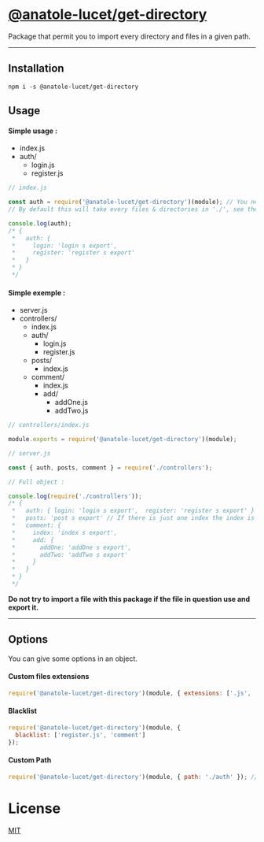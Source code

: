 # [@anatole-lucet/get-directory](https://www.npmjs.com/package/@anatole-lucet/get-directory)

Package that permit you to import every directory and files in a given path.

---

## Installation

```
npm i -s @anatole-lucet/get-directory
```

## Usage

#### Simple usage :

- index.js
- auth/
  - login.js
  - register.js

```js
// index.js

const auth = require('@anatole-lucet/get-directory')(module); // You need to pass the 'module' global variable.
// By default this will take every files & directories in './', see the options below for more informations.

console.log(auth);
/* {
 *   auth: {
 *     login: 'login s export',
 *     register: 'register s export'
 *   }
 * }
 */
```

#### Simple exemple :

- server.js
- controllers/
  - index.js
  - auth/
    - login.js
    - register.js
  - posts/
    - index.js
  - comment/
    - index.js
    - add/
      - addOne.js
      - addTwo.js

```js
// controllers/index.js

module.exports = require('@anatole-lucet/get-directory')(module);
```

```js
// server.js

const { auth, posts, comment } = require('./controllers');

// Full object :

console.log(require('./controllers'));
/* {
 *   auth: { login: 'login s export',  register: 'register s export' }
 *   posts: 'post s export' // If there is just one index the index is assigned to the folder
 *   comment: {
 *     index: 'index s export',
 *     add: {
 *       addOne: 'addOne s export',
 *       addTwo: 'addTwo s export'
 *     }
 *   }
 * }
 */
```

**Do not try to import a file with this package if the file in question use and export it.**

---

## Options

You can give some options in an object.

#### Custom files extensions

```js
require('@anatole-lucet/get-directory')(module, { extensions: ['.js', '.ts'] }); // Default is ['.js']
```

#### Blacklist

```js
require('@anatole-lucet/get-directory')(module, {
  blacklist: ['register.js', 'comment']
});
```

#### Custom Path

```js
require('@anatole-lucet/get-directory')(module, { path: './auth' }); // Default is './'
```

# License

[MIT](https://github.com/AnatoleLucet/get-directory/blob/master/LICENSE)
